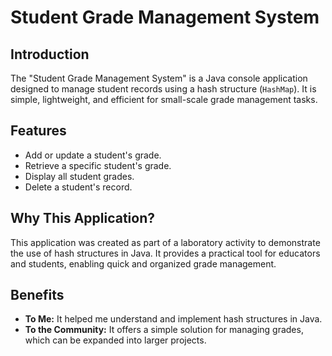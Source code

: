 # Student Grade Management System

## Introduction
The "Student Grade Management System" is a Java console application designed to manage student records using a hash structure (`HashMap`). It is simple, lightweight, and efficient for small-scale grade management tasks.

## Features
- Add or update a student's grade.
- Retrieve a specific student's grade.
- Display all student grades.
- Delete a student's record.

## Why This Application?
This application was created as part of a laboratory activity to demonstrate the use of hash structures in Java. It provides a practical tool for educators and students, enabling quick and organized grade management.

## Benefits
- **To Me:** It helped me understand and implement hash structures in Java.
- **To the Community:** It offers a simple solution for managing grades, which can be expanded into larger projects.
